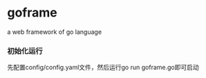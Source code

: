 # goframe
a web framework of go language


### 初始化运行
先配置config/config.yaml文件，然后运行go run goframe.go即可启动

